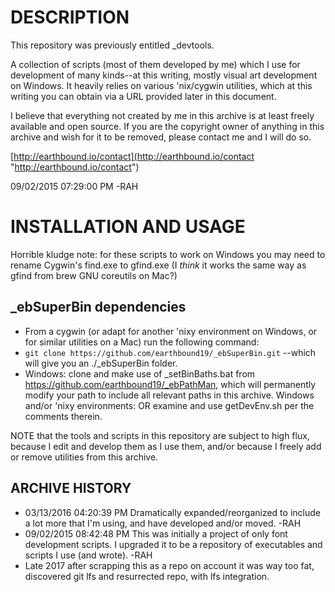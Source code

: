 # DESCRIPTION
This repository was previously entitled _devtools.

A collection of scripts (most of them developed by me) which I use for development of many kinds--at this writing, mostly visual art development on Windows. It heavily relies on various 'nix/cygwin utilities, which at this writing you can obtain via a URL provided later in this document.

I believe that everything not created by me in this archive is at least freely available and open source. If you are the copyright owner of anything in this archive and wish for it to be removed, please contact me and I will do so.

[http://earthbound.io/contact](http://earthbound.io/contact "http://earthbound.io/contact")

09/02/2015 07:29:00 PM -RAH

# INSTALLATION AND USAGE

Horrible kludge note: for these scripts to work on Windows you may need to rename Cygwin's find.exe to gfind.exe (I _think_ it works the same way as gfind from brew GNU coreutils on Mac?)

## _ebSuperBin dependencies
- From a cygwin (or adapt for another 'nixy environment on Windows, or for similar utilities on a Mac) run the following command:
    <!-- DEPRECATED but of potential future use (e.g. to grab the most current release): -->
    <!-- apt-cyg install p7zip -->
    <!-- wget http://earthbound.io/dist/_ebSuperBin.7z -->
    <!-- p7zip -d ./_ebSuperBin.7z -->
- `git clone https://github.com/earthbound19/_ebSuperBin.git` --which will give you an ./_ebSuperBin folder.
    <!-- ALSO DEPRECATED but of potential future use: -->
    <!-- OR instead of wget use curl: -->
    <!-- apt-cyg install curl -->
    <!-- curl http://earthbound.io/dist/_ebSuperBin.7z -->
- Windows: clone and make use of _setBinBaths.bat from https://github.com/earthbound19/_ebPathMan, which will permanently modify your path to include all relevant paths in this archive.
Windows and/or 'nixy environments: OR examine and use getDevEnv.sh per the comments therein.

NOTE that the tools and scripts in this repository are subject to high flux, because I edit and develop them as I use them, and/or because I freely add or remove utilities from this archive.

## ARCHIVE HISTORY
- 03/13/2016 04:20:39 PM Dramatically expanded/reorganized to include a lot more that I'm using, and have developed and/or moved. -RAH
- 09/02/2015 08:42:48 PM This was initially a project of only font development scripts. I upgraded it to be a repository of executables and scripts I use (and wrote). -RAH
- Late 2017 after scrapping this as a repo on account it was way too fat, discovered git lfs and resurrected repo, with lfs integration.